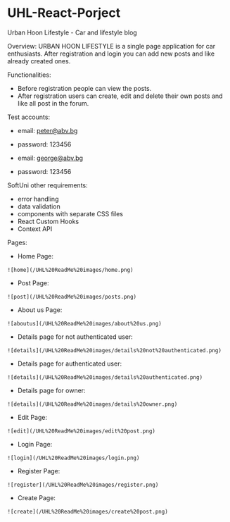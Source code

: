 # UHL-React-Porject
Urban Hoon Lifestyle -
Car and lifestyle blog

Overview:
URBAN HOON LIFESTYLE is a single page application for car enthusiasts. After registration and login you can add new posts and like already created ones. 

Functionalities:
   - Before registration people can view the posts.
   - After registration users can create, edit and delete their own posts and like all post in the forum.

Test accounts:
   - email: peter@abv.bg
   - password: 123456

   - email: george@abv.bg
   - password: 123456

SoftUni other requirements:
   - error handling 
   - data validation
   - components with separate CSS files
   - React Custom Hooks
   - Context API

Pages:
   - Home Page: 

    ![home](/UHL%20ReadMe%20images/home.png)


   - Post Page: 

    ![post](/UHL%20ReadMe%20images/posts.png)


   - About us Page: 

    ![aboutus](/UHL%20ReadMe%20images/about%20us.png)


   - Details page for not authenticated user: 

    ![details](/UHL%20ReadMe%20images/details%20not%20authenticated.png)


   - Details page for authenticated user: 

    ![details](/UHL%20ReadMe%20images/details%20authenticated.png)


   - Details page for owner: 

    ![details](/UHL%20ReadMe%20images/details%20owner.png)


   - Edit Page: 

    ![edit](/UHL%20ReadMe%20images/edit%20post.png)


   - Login Page: 

    ![login](/UHL%20ReadMe%20images/login.png)


   - Register Page: 

    ![register](/UHL%20ReadMe%20images/register.png)


   - Create Page: 

    ![create](/UHL%20ReadMe%20images/create%20post.png)
   



